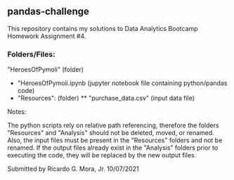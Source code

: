## pandas-challenge 

This repository contains my solutions to Data Analytics Bootcamp Homework Assignment #4.

### Folders/Files:

"HeroesOfPymoli" (folder)
* "HeroesOfPymoli.ipynb (jupyter notebook file containing python/pandas code)
* "Resources": (folder)
** "purchase_data.csv" (input data file)

	
Notes:

The python scripts rely on relative path referencing, therefore the folders "Resources" 
and "Analysis" should not be deleted, moved, or renamed.  Also, the input files must be
present in the "Resources" folders and not be renamed.
If the output files already exist in the "Analysis" folders prior to executing the code,
they will be replaced by the new output files.

Submitted by Ricardo G. Mora, Jr.  10/07/2021
 
